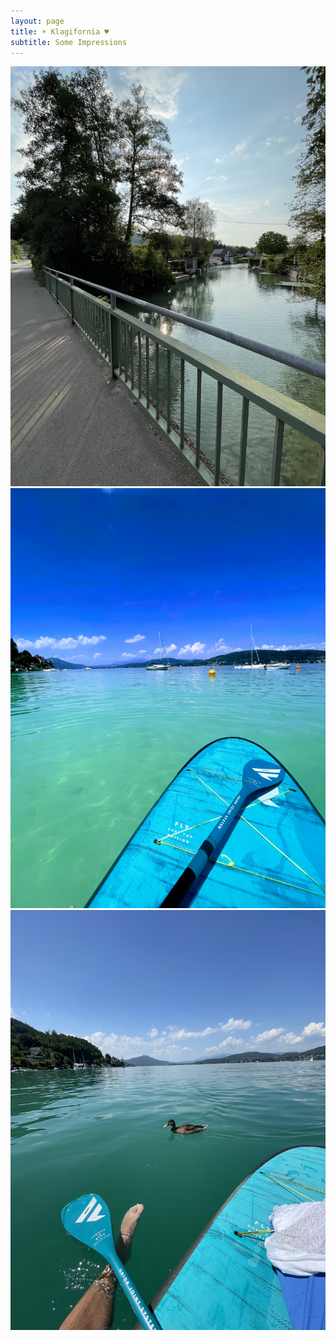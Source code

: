 ```yaml
---
layout: page
title: ☀️ Klagifornia ♥️
subtitle: Some Impressions
---
```

![klagifornia-venice](img/klagifornia_venice.jpg)
![paddle](img/paddle_01.jpg) 
![paddle with duck](img/paddle_duck.jpg)
